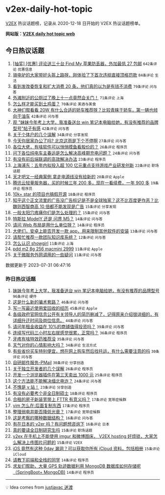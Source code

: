 # v2ex-daily-hot-topic

[V2EX](https://www.v2ex.com/) 热议话题榜，记录从 2020-12-18 日开始的 V2EX 热议话题榜单。

**网站版：[V2EX daily hot topic web](https://boojack.github.io/v2ex-daily-hot-topic-web/)**

## 今日热议话题

<!-- TODAY BEGIN -->

1. [[抽奖] [优惠] 评论送三十台 Find My 苹果防丢器，外加最低 27 包邮](https://www.v2ex.com/t/961108) `642条评论` `优惠信息`
1. [骑电驴的大家带好头盔上路呀，刚体验了下首次违规直接顶格罚款](https://www.v2ex.com/t/961093) `84条评论` `生活`
1. [看到发改委恢复和扩大消费 20 条，他们真的以为是有钱不消费](https://www.v2ex.com/t/961142) `79条评论` `问与答`
1. [外滩附近的公厕过了晚上十一点竟然会关门！](https://www.v2ex.com/t/961085) `71条评论` `上海`
1. [怎么样才能买到土鸡蛋？](https://www.v2ex.com/t/961089) `70条评论` `美酒与美食`
1. [大神们帮看看 20W 有什么合适的轿车推荐呀？比较青睐于轿车，第一辆也倾向于油车](https://www.v2ex.com/t/961158) `42条评论` `问与答`
1. [观 "妹妹今年考上大学，我准备送台 win 笔记本电脑给她，有没有推荐的品牌型号"帖子有感](https://www.v2ex.com/t/961156) `42条评论` `问与答`
1. [关于个体户的几个误解](https://www.v2ex.com/t/961092) `34条评论` `分享发现`
1. [今天你居家办公了吗? 北京这雨是下个不停啊](https://www.v2ex.com/t/961084) `27条评论` `问与答`
1. [各位大佬，有啥软件可以悄悄摸鱼看股价的？](https://www.v2ex.com/t/961104) `26条评论` `程序员`
1. [问下各位纯电车主春运是怎么解决高峰期充电问题？](https://www.v2ex.com/t/961144) `24条评论` `问与答`
1. [有没有前后端联调的高效解决办法](https://www.v2ex.com/t/961143) `23条评论` `程序员`
1. [上海浦东：五年内拟投入超 100 亿元重点支持游戏产业研发创新](https://www.v2ex.com/t/961139) `22条评论` `职场话题`
1. [天才吧又一经典案例 拿走电源线没有给新的](https://www.v2ex.com/t/961088) `20条评论` `Apple`
1. [腾讯云轻量服务器，买的时候三年 200 多，现在一看续费，一年 900 多](https://www.v2ex.com/t/961167) `19条评论` `程序员`
1. [10k+ star 的项目也搞假开源](https://www.v2ex.com/t/961178) `18条评论` `程序员`
1. [知乎这个正文流里的广告没广告标记是不是全球独家？这不比百度更作恶？比魏则西智商高 10 倍都不能发现是广告](https://www.v2ex.com/t/961103) `15条评论` `分享发现`
1. [一般太阳穴疼痛你们是怎么处理的？](https://www.v2ex.com/t/961083) `15条评论` `问与答`
1. [特斯拉 ModelY 还是 问界 M5？](https://www.v2ex.com/t/961186) `14条评论` `问与答`
1. [请问 Web 布局是用什么单位呀？](https://www.v2ex.com/t/961094) `14条评论` `程序员`
1. [大佬们，安卓上能否开发一款 app，用来限制其他软件的安装](https://www.v2ex.com/t/961125) `13条评论` `问与答`
1. [请帮忙推荐一款团队知识库系统？](https://www.v2ex.com/t/961145) `12条评论` `问与答`
1. [怎么认识 showgirl](https://www.v2ex.com/t/961155) `11条评论` `上海`
1. [pdd m2 8g 256 macmini 2999](https://www.v2ex.com/t/961149) `11条评论` `Apple`
1. [关于微服务外网调用的一些疑问](https://www.v2ex.com/t/961141) `11条评论` `问与答`

数据更新于 2023-07-31 06:47:16

<!-- TODAY END -->

### 昨日热议话题

<!-- YESTERDAY BEGIN -->

1. [妹妹今年考上大学，我准备送台 win 笔记本电脑给她，有没有推荐的品牌型号](https://www.v2ex.com/t/960951) `96条评论` `硬件`
1. [这是什么新的骗术套路？](https://www.v2ex.com/t/960909) `46条评论` `问与答`
1. [写一写最近使用爱回收的经历](https://www.v2ex.com/t/960987) `45条评论` `Apple`
1. [各级政府官网信息公开有关领导人的简历删减了，记得原来介绍很详细的，有详细升迁时间及岗位信息。](https://www.v2ex.com/t/960919) `44条评论` `问与答`
1. [请问年租金收益在 10%的商铺值得投资吗？](https://www.v2ex.com/t/960972) `39条评论` `问与答`
1. [连续写代码三小时左右就感觉很累，正常吗？](https://www.v2ex.com/t/960969) `36条评论` `程序员`
1. [牙疼有啥特效药推荐没](https://www.v2ex.com/t/961066) `35条评论` `问与答`
1. [天气对你的心情影响大吗？](https://www.v2ex.com/t/960956) `34条评论` `生活方式`
1. [有些省份买车特别便宜，想在网上购车然后找托运，有什么需要注意的吗](https://www.v2ex.com/t/960903) `30条评论` `问与答`
1. [自研邮件服务-PMail](https://www.v2ex.com/t/960934) `30条评论` `分享创造`
1. [关于独立开发者的几个误解](https://www.v2ex.com/t/960992) `26条评论` `程序员`
1. [开发一个浏览器插件在第三天卖出 1000 元](https://www.v2ex.com/t/961033) `25条评论` `程序员`
1. [这个方法能不能解决缅北电诈？](https://www.v2ex.com/t/960901) `24条评论` `问与答`
1. [不愧是 v 站！](https://www.v2ex.com/t/960985) `23条评论` `分享创造`
1. [有没有必要考个非全日制硕士](https://www.v2ex.com/t/961019) `18条评论` `程序员`
1. [合租的房子新装宽带上 FTTR 有意义吗？](https://www.v2ex.com/t/961039) `17条评论` `宽带症候群`
1. [vim 怎么在:后面复制东西](https://www.v2ex.com/t/960935) `17条评论` `程序员`
1. [整理弱电井能否降低光衰？](https://www.v2ex.com/t/960927) `17条评论` `宽带症候群`
1. [这是考察的哪种数据结构？](https://www.v2ex.com/t/961028) `16条评论` `问与答`
1. [有在日本的 v2er 吗？有问题想咨询下](https://www.v2ex.com/t/960918) `16条评论` `日本`
1. [真的要读全日制研究生吗](https://www.v2ex.com/t/961025) `15条评论` `职场话题`
1. [v2ex 在手机上不能使用 imgur 和微博图床， V2EX hosting 好烦锁，大家怎么解决上传图片问题的](https://www.v2ex.com/t/960913) `15条评论` `V2EX`
1. [iOS 竟然有这种 0day 漏洞？可以获取你所有 iCloud 资料，包括相册](https://www.v2ex.com/t/960926) `15条评论` `iCloud`
1. [请教下前端和全栈的同学](https://www.v2ex.com/t/961053) `14条评论` `程序员`
1. [求友们帮助，大量 GPS 轨迹数据利用 MongoDB 数据库如何存储呢（SpringBoot+ MongoDB)](https://www.v2ex.com/t/961002) `14条评论` `程序员`

<!-- YESTERDAY END -->

---

💡 Idea comes from [justjavac 迷渡](https://github.com/justjavac/)
